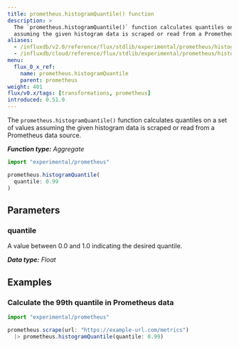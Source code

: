 ```yaml
---
title: prometheus.histogramQuantile() function
description: >
  The `prometheus.histogramQuantile()` function calculates quantiles on a set of values
  assuming the given histogram data is scraped or read from a Prometheus data source.
aliases:
  - /influxdb/v2.0/reference/flux/stdlib/experimental/prometheus/histogramquantile/
  - /influxdb/cloud/reference/flux/stdlib/experimental/prometheus/histogramquantile/
menu:
  flux_0_x_ref:
    name: prometheus.histogramQuantile
    parent: prometheus
weight: 401
flux/v0.x/tags: [transformations, prometheus]
introduced: 0.51.0
---
```


The `prometheus.histogramQuantile()` function calculates quantiles on a set of values
assuming the given histogram data is scraped or read from a Prometheus data source.

_**Function type:** Aggregate_

```js
import "experimental/prometheus"

prometheus.histogramQuantile(
  quantile: 0.99
)
```

## Parameters

### quantile
A value between 0.0 and 1.0 indicating the desired quantile.

_**Data type:** Float_

## Examples

### Calculate the 99th quantile in Prometheus data
```js
import "experimental/prometheus"

prometheus.scrape(url: "https://example-url.com/metrics")
  |> prometheus.histogramQuantile(quantile: 0.99)
```
